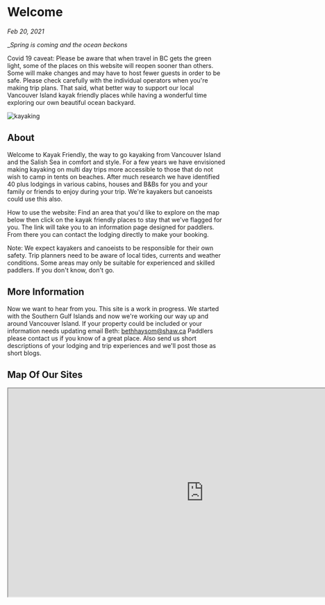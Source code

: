 # Welcome

*Feb 20, 2021*

__Spring is coming and the ocean beckons_

Covid 19 caveat: Please be aware that when travel in BC gets the green light, some of the places on this website will reopen sooner than others. Some will make changes and may have to host fewer guests in order to be safe. Please check carefully with the individual operators when you're making trip plans. That said, what better way to support our local Vancouver Island kayak friendly places while having a wonderful time exploring our own beautiful ocean backyard.
 
![kayaking](https://kayakfriendly.com/img/12.jpg)

## About

Welcome to Kayak Friendly, the way to go kayaking from Vancouver Island and the Salish Sea in comfort and style.
For a few years we have envisioned making kayaking on multi day trips more accessible to those that do not wish to camp
in tents on beaches. After much research we have identified 40 plus lodgings in various cabins, houses and B&Bs
for you and your family or friends to enjoy during your trip. We're kayakers but canoeists could use this also.

How to use the website: Find an area that you'd like to explore on the map below then click on the kayak friendly places to stay that we've flagged for you. The link will take you to an information page designed for paddlers. From there you can contact the lodging  directly to make your booking.  

Note: We expect kayakers and canoeists to be responsible for their own safety. Trip planners need to be aware of local tides, currents and weather conditions. Some areas may only be suitable for experienced and skilled paddlers. If you don't know, don't go. 

## More Information

Now we want to hear from you. This site is a work in progress. We started with the Southern Gulf Islands and now we're working our way up and around Vancouver Island. If your property could be included or your information needs updating email Beth:   bethhaysom@shaw.ca
Paddlers please contact us if you know of a great place. Also send us short descriptions of your lodging and trip experiences and we'll post those as short blogs. 

## Map Of Our Sites

<iframe src="https://www.google.com/maps/d/embed?mid=1cRm9rBLq9bzLeRG05hVeY_ndT23i-mi9" width="900" height="480"></iframe>

